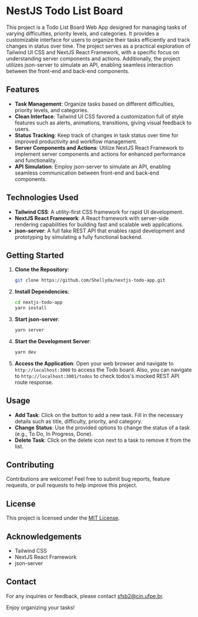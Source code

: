 # NestJS Todo List Board

This project is a Todo List Board Web App designed for managing tasks of varying difficulties, priority levels, and categories. It provides a customizable interface for users to organize their tasks efficiently and track changes in status over time. The project serves as a practical exploration of Tailwind UI CSS and NextJS React Framework, with a specific focus on understanding server components and actions. Additionally, the project utilizes json-server to simulate an API, enabling seamless interaction between the front-end and back-end components.

## Features
- **Task Management**: Organize tasks based on different difficulties, priority levels, and categories.
- **Clean Interface**: Tailwind UI CSS favored a customization full of style features such as alerts, animations, transitions, giving visual feedback to users.
- **Status Tracking**: Keep track of changes in task status over time for improved productivity and workflow management.
- **Server Components and Actions**: Utilize NextJS React Framework to implement server components and actions for enhanced performance and functionality.
- **API Simulation**: Employ json-server to simulate an API, enabling seamless communication between front-end and back-end components.

## Technologies Used
- **Tailwind CSS**: A utility-first CSS framework for rapid UI development.
- **NextJS React Framework**: A React framework with server-side rendering capabilities for building fast and scalable web applications.
- **json-server**: A full fake REST API that enables rapid development and prototyping by simulating a fully functional backend.

## Getting Started
1. **Clone the Repository**: 
   ```bash
   git clone https://github.com/Shellyda/nextjs-todo-app.git
   ```
2. **Install Dependencies**: 
   ```bash
   cd nextjs-todo-app
   yarn install
   ```
3. **Start json-server**: 
   ```bash
   yarn server
   ```
4. **Start the Development Server**: 
   ```bash
   yarn dev
   ```
5. **Access the Application**: 
   Open your web browser and navigate to `http://localhost:3000` to access the Todo board. Also, you can navigate to `http://localhost:3001/todos` to check todos's mocked REST API route response.

## Usage
- **Add Task**: Click on the  button to add a new task. Fill in the necessary details such as title, difficulty, priority, and category.
- **Change Status**: Use the provided options to change the status of a task (e.g., To Do, In Progress, Done).
- **Delete Task**: Click on the delete icon next to a task to remove it from the list.

## Contributing
Contributions are welcome! Feel free to submit bug reports, feature requests, or pull requests to help improve this project.

## License
This project is licensed under the [MIT License](LICENSE).

## Acknowledgements
- Tailwind CSS
- NextJS React Framework
- json-server

## Contact
For any inquiries or feedback, please contact [sfsb2@cin.ufpe.br](mailto:sfsb2@cin.ufpe.br).

Enjoy organizing your tasks!
